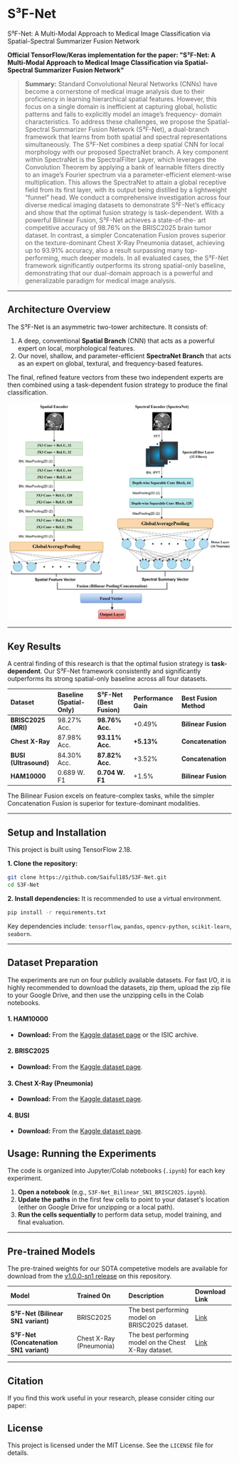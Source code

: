 # S³F-Net
S³F-Net: A Multi-Modal Approach to Medical Image Classification via Spatial-Spectral Summarizer Fusion Network

**Official TensorFlow/Keras implementation for the paper: "S³F-Net: A Multi-Modal Approach to Medical Image Classification via Spatial-Spectral Summarizer Fusion Network"**

> **Summary:** Standard Convolutional Neural Networks (CNNs) have become a cornerstone of medical image analysis due to their proficiency in learning hierarchical spatial features. However, this focus on a single domain is inefficient at capturing global, holistic patterns and fails to explicitly model an image’s frequency- domain characteristics. To address these challenges, we propose the Spatial-Spectral Summarizer Fusion Network (S³F-Net), a dual-branch framework that learns from both spatial and spectral representations simultaneously. The S³F-Net combines a deep spatial CNN for local morphology with our proposed SpectraNet branch. A key component within SpectraNet is the SpectralFilter Layer, which leverages the Convolution Theorem by applying a bank of learnable filters directly to an image’s Fourier spectrum via a parameter-efficient element-wise multiplication. This allows the SpectraNet to attain a global receptive field from its first layer, with its output being distilled by a lightweight ”funnel” head. We conduct a comprehensive investigation across four diverse medical imaging datasets to demonstrate S³F-Net’s efficacy and show that the optimal fusion strategy is task-dependent. With a powerful Bilinear Fusion, S³F-Net achieves a state-of-the- art competitive accuracy of 98.76% on the BRISC2025 brain tumor dataset. In contrast, a simpler Concatenation Fusion proves superior on the texture-dominant Chest X-Ray Pneumonia dataset, achieving up to 93.91% accuracy, also a result surpassing many top-performing, much deeper models. In all evaluated cases, the S³F-Net framework significantly outperforms its strong spatial-only baseline, demonstrating that our dual-domain approach is a powerful and generalizable paradigm for medical image analysis.

---

## Architecture Overview

The S³F-Net is an asymmetric two-tower architecture. It consists of:
1.  A deep, conventional **Spatial Branch** (CNN) that acts as a powerful expert on local, morphological features.
2.  Our novel, shallow, and parameter-efficient **SpectraNet Branch** that acts as an expert on global, textural, and frequency-based features.

The final, refined feature vectors from these two independent experts are then combined using a task-dependent fusion strategy to produce the final classification.

![S³F-Net Architecture Diagram](figures/S3FNet_SN1.png)

---

## Key Results

A central finding of this research is that the optimal fusion strategy is **task-dependent**. Our S³F-Net framework consistently and significantly outperforms its strong spatial-only baseline across all four datasets.

| Dataset | Baseline (Spatial-Only) | S³F-Net (Best Fusion) | Performance Gain | Best Fusion Method |
| :--- | :--- | :--- | :--- | :--- |
| **BRISC2025 (MRI)** | 98.27% Acc. | **98.76% Acc.** | +0.49% | **Bilinear Fusion** |
| **Chest X-Ray** | 87.98% Acc. | **93.11% Acc.** | **+5.13%** | **Concatenation** |
| **BUSI (Ultrasound)** | 84.30% Acc. | **87.82% Acc.** | +3.52% | **Concatenation** |
| **HAM10000** | 0.689 W. F1 | **0.704 W. F1** | +1.5% | **Bilinear Fusion** |

The Bilinear Fusion excels on feature-complex tasks, while the simpler Concatenation Fusion is superior for texture-dominant modalities.

---

## Setup and Installation

This project is built using TensorFlow 2.18.

**1. Clone the repository:**
```bash
git clone https://github.com/Saiful185/S3F-Net.git
cd S3F-Net
```

**2. Install dependencies:**
It is recommended to use a virtual environment.
```bash
pip install -r requirements.txt
```
Key dependencies include: `tensorflow`, `pandas`, `opencv-python`, `scikit-learn`, `seaborn`.

---

## Dataset Preparation

The experiments are run on four publicly available datasets. For fast I/O, it is highly recommended to download the datasets, zip them, upload the zip file to your Google Drive, and then use the unzipping cells in the Colab notebooks.

#### 1. HAM10000
- **Download:** From the [Kaggle dataset page](https://www.kaggle.com/datasets/surajghuwalewala/ham1000-segmentation-and-classification) or the ISIC archive.
  
#### 2. BRISC2025
- **Download:** From the [Kaggle dataset page](https://www.kaggle.com/datasets/briscdataset/brisc2025).

#### 3. Chest X-Ray (Pneumonia)
- **Download:** From the [Kaggle dataset page](https://www.kaggle.com/datasets/paultimothymooney/chest-xray-pneumonia).

#### 4. BUSI
- **Download:** From the [Kaggle dataset page](https://www.kaggle.com/datasets/aryashah2k/breast-ultrasound-images-dataset).

## Usage: Running the Experiments

The code is organized into Jupyter/Colab notebooks (`.ipynb`) for each key experiment.

1.  **Open a notebook** (e.g., `S3F-Net_Bilinear_SN1_BRISC2025.ipynb`).
2.  **Update the paths** in the first few cells to point to your dataset's location (either on Google Drive for unzipping or a local path).
3.  **Run the cells sequentially** to perform data setup, model training, and final evaluation.

---

## Pre-trained Models

The pre-trained weights for our SOTA competetive models are available for download from the [v1.0.0-sn1 release](https://github.com/Saiful185/S3F-Net/releases/v1.0.0-sn1) on this repository.

| Model | Trained On | Description | Download Link |
| :--- | :--- | :--- | :--- |
| **S³F-Net (Bilinear SN1 variant)** | BRISC2025 | The best performing model on BRISC2025 dataset. | [Link](https://github.com/Saiful185/S3F-Net/releases/download/v1.0.0-sn1/Bilinear_S3F-Net_SN1_BRISC2025.keras) |
| **S³F-Net (Concatenation SN1 variant)** | Chest X-Ray (Pneumonia) | The best performing model on the Chest X-Ray dataset. | [Link](https://github.com/Saiful185/S3F-Net/releases/download/v1.0.0-sn1/Concatenation_S3F-Net_SN1_Chest.XRAY.keras) |

---

## Citation

If you find this work useful in your research, please consider citing our paper:

## License
This project is licensed under the MIT License. See the `LICENSE` file for details.
